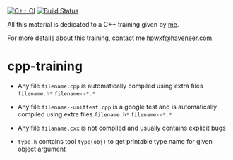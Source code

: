[![C++ CI](https://github.com/haveneer/cpp-training/workflows/C++%20CI/badge.svg)](https://github.com/haveneer/cpp-training/actions) [![Build Status](https://travis-ci.com/haveneer/cpp-training.svg?branch=master)](https://travis-ci.com/haveneer/cpp-training)

All this material is dedicated to a C++ training given by [me](https://www.haveneer.com).

For more details about this training, contact me [hpwxf@haveneer.com](mailto:hpwxf@haveneer.com).

# cpp-training

* Any file `filename.cpp` is automatically compiled using extra files `filename.h*` `filename--*.*`

* Any file `filename--unittest.cpp` is a google test and is automatically compiled using extra files `filename.h*` `filename--*.*`

* Any file `filaname.cxx` is not compiled and usually contains explicit bugs 

* `type.h` contains tool `type(obj)` to get printable type name for given object argument 
